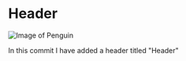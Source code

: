# Header

![Image of Penguin](https://www.google.com/url?sa=i&url=https%3A%2F%2Fen.wikipedia.org%2Fwiki%2FKing_penguin&psig=AOvVaw1zNzI_YWA8uDCaBALkqv5T&ust=1692902169797000&source=images&cd=vfe&opi=89978449&ved=0CA0QjRxqFwoTCNCskpe284ADFQAAAAAdAAAAABAD)

In this commit I have added a header titled "Header"
